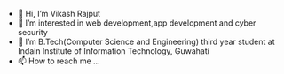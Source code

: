 - 👋 Hi, I’m  Vikash Rajput
- 👀 I’m interested in web development,app development and cyber security
- 🌱 I’m  B.Tech(Computer Science and Engineering) third year student at Indain Institute of Information Technology, Guwahati
- 📫 How to reach me ...



<!---
VikasRajput2002/VikasRajput2002 is a ✨ special ✨ repository because its `README.md` (this file) appears on your GitHub profile.
You can click the Preview link to take a look at your changes.
--->
